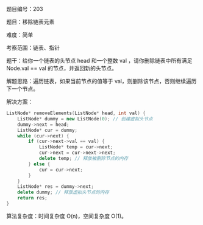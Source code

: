 题目编号：203

题目：移除链表元素

难度：简单

考察范围：链表、指针

题干：给你一个链表的头节点 head 和一个整数 val ，请你删除链表中所有满足 Node.val == val 的节点，并返回新的头节点。

解题思路：遍历链表，如果当前节点的值等于 val，则删除该节点，否则继续遍历下一个节点。

解决方案：

```cpp
ListNode* removeElements(ListNode* head, int val) {
    ListNode* dummy = new ListNode(0); // 创建虚拟头节点
    dummy->next = head;
    ListNode* cur = dummy;
    while (cur->next) {
        if (cur->next->val == val) {
            ListNode* temp = cur->next;
            cur->next = cur->next->next;
            delete temp; // 释放被删除节点的内存
        } else {
            cur = cur->next;
        }
    }
    ListNode* res = dummy->next;
    delete dummy; // 释放虚拟头节点的内存
    return res;
}
```

算法复杂度：时间复杂度 O(n)，空间复杂度 O(1)。